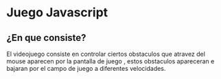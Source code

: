 # Juego Javascript

## ¿En que consiste?
El videojuego consiste en controlar ciertos obstaculos que atravez del mouse aparecen por la pantalla de juego , estos obstaculos apareceran e bajaran por el 
campo de juego a diferentes velocidades.